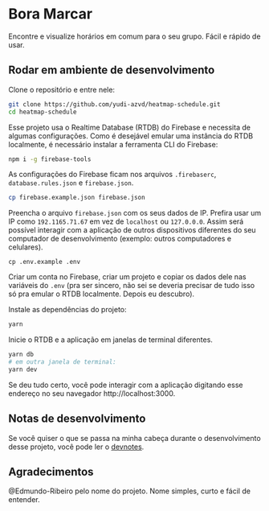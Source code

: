 # Bora Marcar 

Encontre e visualize horários em comum para o seu grupo. Fácil e rápido de usar.

## Rodar em ambiente de desenvolvimento

Clone o repositório e entre nele:

```sh
git clone https://github.com/yudi-azvd/heatmap-schedule.git
cd heatmap-schedule
```

Esse projeto usa o Realtime Database (RTDB) do Firebase e necessita de algumas 
configurações. Como é desejável emular uma instância do RTDB localmente,
é necessário instalar a ferramenta CLI do Firebase:

```sh
npm i -g firebase-tools
```

As configurações do Firebase ficam nos arquivos `.firebaserc`, 
`database.rules.json` e `firebase.json`.

```sh
cp firebase.example.json firebase.json
```

Preencha o arquivo `firebase.json` com os seus dados de IP. Prefira usar um IP 
como `192.1165.71.67` em vez de `localhost` ou `127.0.0.0`. Assim será possível 
interagir com a aplicação de outros dispositivos diferentes do seu computador de
desenvolvimento (exemplo: outros computadores e celulares).

```
cp .env.example .env
```

Criar um conta no Firebase, criar um projeto e copiar os dados dele nas variáveis
do `.env` (pra ser sincero, não sei se deveria precisar de tudo isso só pra 
emular o RTDB localmente. Depois eu descubro).

Instale as dependências do projeto:

```sh
yarn 
```

Inicie o RTDB e a aplicação em janelas de terminal diferentes.

```sh
yarn db
# em outra janela de terminal:
yarn dev
```

Se deu tudo certo, você pode interagir com a aplicação digitando esse endereço
no seu navegador http://localhost:3000.

## Notas de desenvolvimento

Se você quiser o que se passa na minha cabeça durante o desenvolvimento desse
projeto, você pode ler o [devnotes](./docs/devnotes.md).

## Agradecimentos

@Edmundo-Ribeiro pelo nome do projeto. Nome simples, curto e fácil de entender.